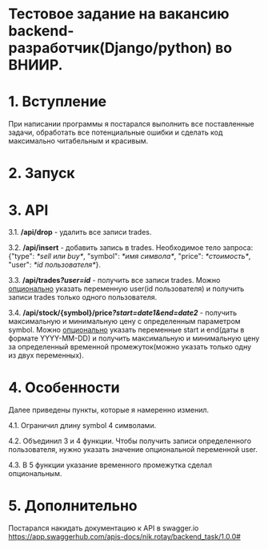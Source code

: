 # Тестовое задание на вакансию backend-разработчик(Django/python) во ВНИИР.
<h1>1. Вступление</h1>
При написании программы я постарался выполнить все поставленные задачи, обработать все потенциальные ошибки и сделать код максимально читабельным и красивым.
<h1>2. Запуск</h1>

<h1>3. API</h1>
  <p>3.1. <b>/api/drop</b> - удалить все записи trades.</p>
  <p>3.2. <b>/api/insert</b> - добавить запись в trades. Необходимое тело запроса: {"type": <i>*sell или buy*</i>, "symbol": <i>*имя символа*</i>, "price": <i>*стоимость*</i>, "user": <i>*id пользователя*</i>}.</p>
  <p>3.3. <b>/api/trades<i>?user=id</i></b> - получить все записи trades. Можно <ins>опционально</ins> указать переменную user(id пользователя) и получить записи trades только одного пользователя.</p>
  <p>3.4. <b>/api/stock/{symbol}/price<i>?start=date1&end=date2</i></b> - получить максимальную и минимальную цену с определенным параметром symbol. Можно <ins>опционально</ins> указать переменные start и end(даты в формате YYYY-MM-DD) и получить максимальную и минимальную цену за определенный временной промежуток(можно указать только одну из двух переменных).</p>
<h1>4. Особенности</h1>
Далее приведены пункты, которые я намеренно изменил.
  <p>4.1. Ограничил длину symbol 4 символами.</p>
  <p>4.2. Объединил 3 и 4 функции. Чтобы получить записи определенного пользователя, нужно указать значение опциональной переменной user.</p>
  <p>4.3. В 5 функции указание временного промежутка сделал опциональным.</p>
<h1>5. Дополнительно</h1>
Постарался накидать документацию к API в swagger.io <a href="https://app.swaggerhub.com/apis-docs/nik.rotay/backend_task/1.0.0#/traders/maxMinPrice">https://app.swaggerhub.com/apis-docs/nik.rotay/backend_task/1.0.0#</a>
